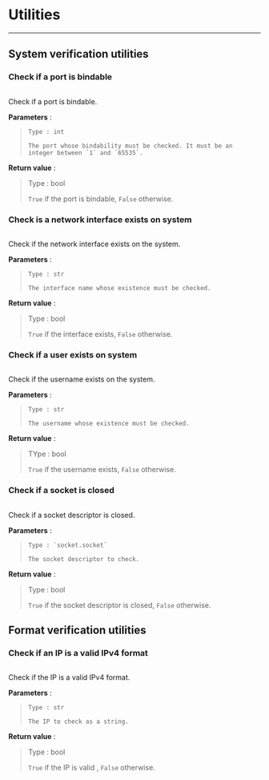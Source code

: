 # Utilities

---

## System verification utilities

### Check if a port is bindable

```{function} anwdlserver.core.utilities.isPortBindable(port)
```

Check if a port is bindable.

**Parameters** :

> ```{attribute} port
> Type : int
> 
> The port whose bindability must be checked. It must be an integer between `1` and `65535`.
> ```

**Return value** : 

> Type : bool
>
> `True` if the port is bindable, `False` otherwise.

### Check is a network interface exists on system

```{function} anwdlserver.core.utilities.isInterfaceExists(interface_name)
```

Check if the network interface exists on the system.

**Parameters** :

> ```{attribute} interface_name
> Type : str
> 
> The interface name whose existence must be checked.
> ```

**Return value** : 

> Type : bool
>
> `True` if the interface exists, `False` otherwise.

### Check if a user exists on system

```{function} anwdlserver.core.utilities.isUserExists(username)
```

Check if the username exists on the system.

**Parameters** :

> ```{attribute} username
> Type : str
> 
> The username whose existence must be checked.
> ```

**Return value** : 

> TYpe : bool
>
> `True` if the username exists, `False` otherwise.

### Check if a socket is closed

```{function} anwdlserver.core.utilities.isSocketClosed(socket_descriptor)
```

Check if a socket descriptor is closed.

**Parameters** :

> ```{attribute} socket_descriptor
> Type : `socket.socket`
> 
> The socket descriptor to check.
> ```

**Return value** : 

> Type : bool
>
> `True` if the socket descriptor is closed, `False` otherwise.

## Format verification utilities

### Check if an IP is a valid IPv4 format

```{function} anwdlserver.core.utilities.isValidIP(ip)
```

Check if the IP is a valid IPv4 format.

**Parameters** :

> ```{attribute} ip
> Type : str
> 
> The IP to check as a string.
> ```

**Return value** : 

> Type : bool
>
> `True` if the IP is valid , `False` otherwise.

